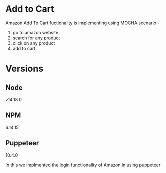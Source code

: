 # **Add to Cart**

Amazon Add To Cart fuctionality is implementing using MOCHA
scenario -

1. go to amazon website
2. search for any product
3. click on any product
4. add to cart

# Versions

## Node

v14.18.0

## NPM

6.14.15

## Puppeteer

10.4.0

In this we implmented the login functionality of Amazon.in using puppeteer


